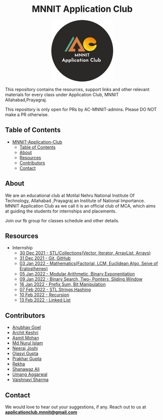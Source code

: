 <head>
<link rel="shortcut icon" type="image/x-icon" href="favicon.ico">
</head>

<h1 align="center">
    MNNIT Application Club
</h1>

<div align="center">
    <img src="./aclogo.png" alt="MNNIT AC Club logo" height="200px"/>
</div>

This repository contains the resources, support links and other relevant materials for every class under Application Club, MNNIT Allahabad,Prayagraj.

This repository is only open for PRs by AC-MNNIT-admins. Please DO NOT make a PR otherwise.

## Table of Contents

- [MNNIT-Application-Club](#mnnit-application-club)
  - [Table of Contents](#table-of-contents)
  - [About](#about)
  - [Resources](#resources)
  - [Contributors](#contributors)
  - [Contact](#contact)

## About

We are an educational club at Motilal Nehru National Institute Of Technology, Allahabad ,Prayagraj an Institute of National Importance. MNNIT Application Club as we call it is an official club of MCA, which aims at guiding the students for internships and placements.

Join our fb group for classes schedule and other details.

## Resources 
- Internship 
  - [30 Dec 2021 - STL/Collections(Vector, Iterator, ArrayList, Arrays)](Internship/2021-12-30_Class-1/)
  - [31 Dec 2021 - Git, GitHub](Internship/2021-12-31_Class-2/)
  - [03 Jan 2022 - Mathematics(Factorial, LCM, Euclidean Algo, Seive of Eratosthenes)](Internship/2022-01-03_Class-3/)
  - [05 Jan 2022 - Modular Arithmetic, Binary Exponentiation](Internship/2022-01-05_Class-4/)
  - [09 Jan 2022 - Binary Search, Two- Pointers, Sliding Window](Internship/2022-01-09_Class-5/)
  - [16 Jan 2022 - Prefix Sum, Bit Manipulation](Internship/2022-01-16_Class-6/)
  - [07 Feb 2022 - STL,Strings,Hashing](Internship/2022-02-07_Class-7/)
  - [10 Feb 2022 - Recursion](Internship/2022-02-07_Class-8/)
  - [13 Feb 2022 - Linked List](Internship/2022-02-13_Class-9/)

## Contributors

* [Anubhav Goel](https://github.com/AnubhavGoel2808)
* [Archit Keshri](https://github.com/architkeshri)
* [Asmit Mohan](https://github.com/Asmit-Mohan)
* [Md Nurul Islam](https://github.com/mdnuruli579)
* [Neeraj Joshi](https://github.com/Neeraj-2307)
* [Ojasvi Gupta](https://github.com/coder-oj)
* [Prakhar Gupta](https://github.com/Prakhar1106)
* [Rekha](https://github.com/Rekha-Pal)
* [Shanawaz Ali](https://github.com/shanawaz28)
* [Umang Aggarwal](https://github.com/Umang-19)
* [Vaishnavi Sharma](https://github.com/Vaishnavi-101)

## Contact

We would love to hear out your suggestions, if any. Reach out to us at <strong>[applicationclub.mnnit@gmail.com](mailto:applicationclub.mnnit@gmail.com)</strong>
